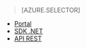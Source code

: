 ﻿> [AZURE.SELECTOR]
- [Portal](/pt-br/documentation/articles/media-services-manage-content/)
- [SDK .NET](/pt-br/documentation/articles/media-services-dotnet-upload-files/)
- [API REST](/pt-br/documentation/articles/media-services-rest-upload-files/)

<!--HONumber=45--> 
